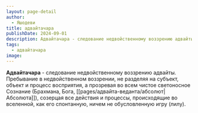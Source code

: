 ```yaml
---
layout: page-detail
author:
  - Яшодеви
title: адвайтачара
publishDate: 2024-09-01
description: Адвайтачара - следование недвойственному воззрению адвайты.Пребывание в недвойственном воззрении, не разделяя на субъект, объект и процесс восприятия, а прозревая во всем чистое светоносное Сознание (Брахмана, Бога, Абсолюта), созерцая все действия и процессы, происходящие во вселенной, как его спонтанную, ничем не обусловленную игру (лилу).
tags:
  - адвайтачара
image:
---
```

**Адвайтачара** - следование недвойственному воззрению адвайты.
Пребывание в недвойственном воззрении, не разделяя на субъект, объект и процесс восприятия, а прозревая во всем чистое светоносное Сознание (Брахмана, Бога, [[pages/адвайта-веданта/абсолют|Абсолюта]]), созерцая все действия и процессы, происходящие во вселенной, как его спонтанную, ничем не обусловленную игру (лилу).

